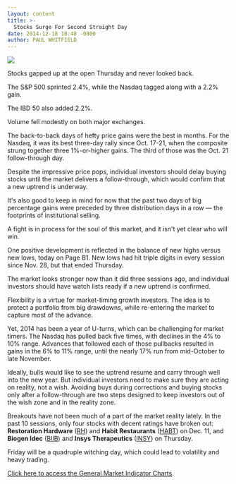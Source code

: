 ```yaml
---
layout: content
title: >-
  Stocks Surge For Second Straight Day
date: 2014-12-18 18:48 -0800
author: PAUL WHITFIELD
---
```






![](https://www.investors.com/wp-content/uploads/ibd-migrated-images/MPv_141219_635545136478412681.png)










Stocks gapped up at the open Thursday and never looked back.


The S&P 500 sprinted 2.4%, while the Nasdaq tagged along with a 2.2% gain.


The IBD 50 also added 2.2%.


Volume fell modestly on both major exchanges.


The back-to-back days of hefty price gains were the best in months. For the Nasdaq, it was its best three-day rally since Oct. 17-21, when the composite strung together three 1%-or-higher gains. The third of those was the Oct. 21 follow-through day.


Despite the impressive price pops, individual investors should delay buying stocks until the market delivers a follow-through, which would confirm that a new uptrend is underway.


It's also good to keep in mind for now that the past two days of big percentage gains were preceded by three distribution days in a row — the footprints of institutional selling.


A fight is in process for the soul of this market, and it isn't yet clear who will win.


One positive development is reflected in the balance of new highs versus new lows, today on Page B1. New lows had hit triple digits in every session since Nov. 28, but that ended Thursday.


The market looks stronger now than it did three sessions ago, and individual investors should have watch lists ready if a new uptrend is confirmed.


Flexibility is a virtue for market-timing growth investors. The idea is to protect a portfolio from big drawdowns, while re-entering the market to capture most of the advance.


Yet, 2014 has been a year of U-turns, which can be challenging for market timers. The Nasdaq has pulled back five times, with declines in the 4% to 10% range. Advances that followed each of those pullbacks resulted in gains in the 6% to 11% range, until the nearly 17% run from mid-October to late November.


Ideally, bulls would like to see the uptrend resume and carry through well into the new year. But individual investors need to make sure they are acting on reality, not a wish. Avoiding buys during corrections and buying stocks only after a follow-through are two steps designed to keep investors out of the wish zone and in the reality zone.


Breakouts have not been much of a part of the market reality lately. In the past 10 sessions, only four stocks with decent ratings have broken out: **Restoration Hardware** ([RH](https://research.investors.com/quote.aspx?symbol=RH)) and **Habit Restaurants** ([HABT](https://research.investors.com/quote.aspx?symbol=HABT)) on Dec. 11, and **Biogen Idec** ([BIIB](https://research.investors.com/quote.aspx?symbol=BIIB)) and **Insys Therapeutics** ([INSY](https://research.investors.com/quote.aspx?symbol=INSY)) on Thursday.


Friday will be a quadruple witching day, which could lead to volatility and heavy trading.


[Click here to access the General Market Indicator Charts](https://www.investors.com/pdf/GMI_121914.pdf).




